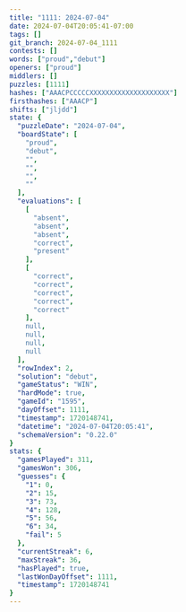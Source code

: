 ```yaml
---
title: "1111: 2024-07-04"
date: 2024-07-04T20:05:41-07:00
tags: []
git_branch: 2024-07-04_1111
contests: []
words: ["proud","debut"]
openers: ["proud"]
middlers: []
puzzles: [1111]
hashes: ["AAACPCCCCCXXXXXXXXXXXXXXXXXXXX"]
firsthashes: ["AAACP"]
shifts: ["jljdd"]
state: {
  "puzzleDate": "2024-07-04",
  "boardState": [
    "proud",
    "debut",
    "",
    "",
    "",
    ""
  ],
  "evaluations": [
    [
      "absent",
      "absent",
      "absent",
      "correct",
      "present"
    ],
    [
      "correct",
      "correct",
      "correct",
      "correct",
      "correct"
    ],
    null,
    null,
    null,
    null
  ],
  "rowIndex": 2,
  "solution": "debut",
  "gameStatus": "WIN",
  "hardMode": true,
  "gameId": "1595",
  "dayOffset": 1111,
  "timestamp": 1720148741,
  "datetime": "2024-07-04T20:05:41",
  "schemaVersion": "0.22.0"
}
stats: {
  "gamesPlayed": 311,
  "gamesWon": 306,
  "guesses": {
    "1": 0,
    "2": 15,
    "3": 73,
    "4": 128,
    "5": 56,
    "6": 34,
    "fail": 5
  },
  "currentStreak": 6,
  "maxStreak": 36,
  "hasPlayed": true,
  "lastWonDayOffset": 1111,
  "timestamp": 1720148741
}
---
```

<!-- more -->
